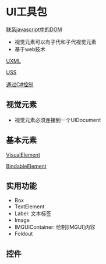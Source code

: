 # UI工具包
[联系javascript中的DOM](javascript-dom.md)

- 视觉元素可以有子代和子代视觉元素
- 基于web技术

[UXML](unity-script-ui-toolkit-uxml.md)

[USS](unity-script-ui-toolkit-uss.md)

[通过C#控制](unity-script-ui-toolkit-csharp.md)

## 视觉元素

- 视觉元素必须连接到一个UIDocument

## 基本元素

[VisualElement](unity-ui-toolkit-visualelement.md)

[BindableElement](unity-ui-toolkit-bindableelement.md)

## 实用功能

- Box
- TextElement
- Label: 文本标签
- Image
- IMGUIContainer: 绘制[IMGUI]内容
- Foldout

## 控件

